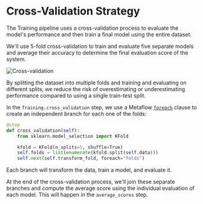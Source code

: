 # Cross-Validation Strategy

The Training pipeline uses a cross-validation process to evaluate the model's performance and then train a final model using the entire dataset.

We'll use 5-fold cross-validation to train and evaluate five separate models and average their accuracy to determine the final evaluation score of the system.

![Cross-validation](.guide/training-pipeline/images/cross-validation.png)

By splitting the dataset into multiple folds and training and evaluating on different splits, we reduce the risk of overestimating or underestimating performance compared to using a single train-test split.

In the `Training.cross_validation` step, we use a Metaflow [`foreach`](.guide/introduction-to-metaflow/foreach.md) clause to create an independent branch for each one of the folds:

```python
@step
def cross_validation(self):
    from sklearn.model_selection import KFold

    kfold = KFold(n_splits=5, shuffle=True)
    self.folds = list(enumerate(kfold.split(self.data)))
    self.next(self.transform_fold, foreach="folds")
```

Each branch will transform the data, train a model, and evaluate it.

At the end of the cross-validation process, we'll join these separate branches and compute the average score using the individual evaluation of each model. This will happen in the `average_scores` step.
